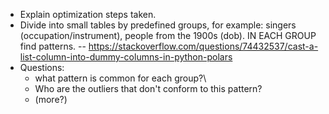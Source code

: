 - Explain optimization steps taken.
- Divide into small tables by predefined groups, for example: singers (occupation/instrument), people from the 1900s (dob). IN EACH GROUP find patterns. -- https://stackoverflow.com/questions/74432537/cast-a-list-column-into-dummy-columns-in-python-polars
- Questions:
  - what pattern is common for each group?\
  - Who are the outliers that don't conform to this pattern?
  - (more?)